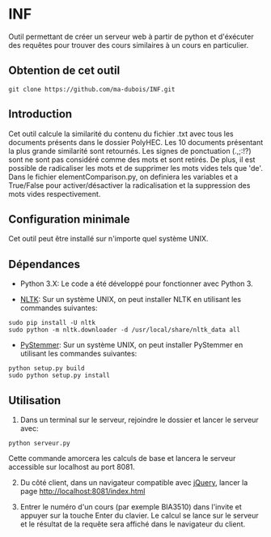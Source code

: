 # INF #

Outil permettant de créer un serveur web à partir de python et d'éxécuter des requêtes pour trouver des cours similaires à un cours en particulier.

## Obtention de cet outil ##

```shell
git clone https://github.com/ma-dubois/INF.git
```

## Introduction ##

Cet outil calcule la similarité du contenu du fichier <COURS>.txt avec tous les documents présents dans le dossier PolyHEC. Les 10 documents présentant la plus grande similarité sont retournés. Les signes de ponctuation (.,;:!?) sont ne sont pas considéré comme des mots et sont retirés. De plus, il est possible de radicaliser les mots et de supprimer les mots vides tels que 'de'. Dans le fichier elementComparison.py, on definiera les variables <stemming> et <stopWords> a True/False pour activer/désactiver la radicalisation et la suppression des mots vides respectivement.

## Configuration minimale ##

Cet outil peut être installé sur n'importe quel système UNIX.

## Dépendances ##

* Python 3.X: Le code a été développé pour fonctionner avec Python 3.

* [NLTK](http://www.nltk.org): Sur un système UNIX, on peut installer NLTK en utilisant les commandes suivantes:
```shell
sudo pip install -U nltk
sudo python -m nltk.downloader -d /usr/local/share/nltk_data all
```
* [PyStemmer](https://pypi.python.org/pypi/PyStemmer/1.0.1): 
Sur un système UNIX, on peut installer PyStemmer en utilisant les commandes suivantes:
```shell
python setup.py build
sudo python setup.py install
```
## Utilisation ##

1. Dans un terminal sur le serveur, rejoindre le dossier et lancer le serveur avec:

```shell
python serveur.py
```

Cette commande amorcera les calculs de base et lancera le serveur accessible sur localhost au port 8081. 


2. Du côté client, dans un navigateur compatible avec [jQuery](www.jquery.com), lancer la page [http://localhost:8081/index.html](http://localhost:8081/index.html)

3. Entrer le numéro d'un cours (par exemple BIA3510) dans l'invite et appuyer sur la touche Enter du clavier. Le calcul se lance sur le serveur et le résultat de la requête sera affiché dans le navigateur du client.














